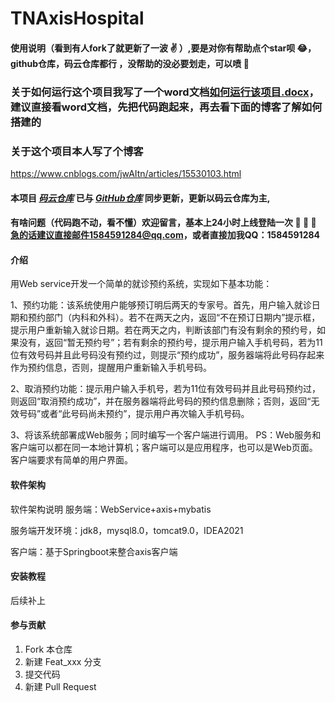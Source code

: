 # TNAxisHospital

#### 使用说明（看到有人fork了就更新了一波 :v: ）,要是对你有帮助点个star呗 :joy:，github仓库，码云仓库都行 ，没帮助的没必要划走，可以喷 :full_moon_with_face: 

### 关于如何运行这个项目我写了一个word文档[如何运行该项目.docx](https://gitee.com/jing3wen/TNAxisHospital/blob/master/%E5%A6%82%E4%BD%95%E8%BF%90%E8%A1%8C%E8%AF%A5%E9%A1%B9%E7%9B%AE.docx)，建议直接看word文档，先把代码跑起来，再去看下面的博客了解如何搭建的

### 关于这个项目本人写了个博客
https://www.cnblogs.com/jwAItn/articles/15530103.html

#### 本项目  [_码云仓库_](https://gitee.com/jing3wen/TNAxisHospital)  已与 [_GitHub仓库_](https://github.com/jing3wen/TNAxisHospital) 同步更新，更新以码云仓库为主, 
#### 有啥问题（代码跑不动，看不懂）欢迎留言，基本上24小时上线登陆一次 :full_moon_with_face:  :full_moon_with_face:  :full_moon_with_face: 急的话建议直接邮件1584591284@qq.com，或者直接加我QQ：1584591284
 
#### 介绍
用Web service开发一个简单的就诊预约系统，实现如下基本功能：

1、预约功能：该系统使用户能够预订明后两天的专家号。首先，用户输入就诊日期和预约部门（内科和外科）。若不在两天之内，返回“不在预订日期内”提示框，提示用户重新输入就诊日期。若在两天之内，判断该部门有没有剩余的预约号，如果没有，返回“暂无预约号”；若有剩余的预约号，提示用户输入手机号码，若为11位有效号码并且此号码没有预约过，则提示“预约成功”，服务器端将此号码存起来作为预约信息，否则，提醒用户重新输入手机号码。

2、取消预约功能：提示用户输入手机号，若为11位有效号码并且此号码预约过，则返回“取消预约成功”，并在服务器端将此号码的预约信息删除；否则，返回“无效号码”或者“此号码尚未预约”，提示用户再次输入手机号码。

3、将该系统部署成Web服务；同时编写一个客户端进行调用。
PS：Web服务和客户端可以都在同一本地计算机；客户端可以是应用程序，也可以是Web页面。客户端要求有简单的用户界面。

#### 软件架构
软件架构说明
服务端：WebService+axis+mybatis

服务端开发环境：jdk8，mysql8.0，tomcat9.0，IDEA2021

客户端：基于Springboot来整合axis客户端

#### 安装教程

后续补上

#### 参与贡献

1.  Fork 本仓库
2.  新建 Feat_xxx 分支
3.  提交代码
4.  新建 Pull Request
